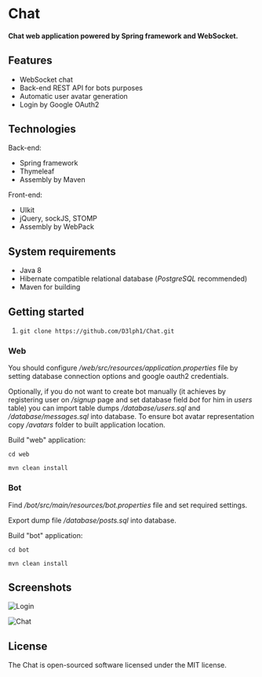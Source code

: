 # Chat
#### Chat web application powered by Spring framework and WebSocket.

## Features
* WebSocket chat
* Back-end REST API for bots purposes
* Automatic user avatar generation
* Login by Google OAuth2

## Technologies
Back-end:
* Spring framework
* Thymeleaf
* Assembly by Maven

Front-end:
* UIkit
* jQuery, sockJS, STOMP
* Assembly by WebPack

## System requirements

* Java 8
* Hibernate compatible relational database (_PostgreSQL_ recommended)
* Maven for building

## Getting started
1. `git clone https://github.com/D3lph1/Chat.git`

### Web
You should configure _/web/src/resources/application.properties_ file
by setting database connection options and google oauth2 credentials.

Optionally, if you do not want to create bot manually (it achieves by
registering user on _/signup_ page and set database field _bot_ for him
in _users_ table) you can import table dumps _/database/users.sql_ and
_/database/messages.sql_ into database. To ensure bot avatar representation
copy _/avatars_ folder to built application location.

Build "web" application:

`cd web`

`mvn clean install`

### Bot
Find _/bot/src/main/resources/bot.properties_ file and set required
settings.

Export dump file _/database/posts.sql_ into database.

Build "bot" application:

`cd bot`

`mvn clean install`

## Screenshots
![Login](https://i.ibb.co/zPSZ5Tf/login.png)

![Chat](https://i.ibb.co/9NCnxQZ/chat.png)


## License

The Chat is open-sourced software licensed under the MIT license.
